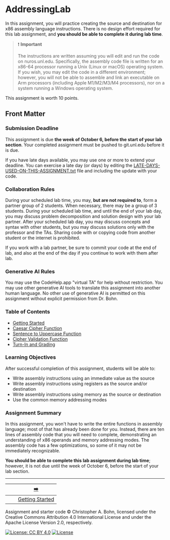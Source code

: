 # AddressingLab

[//]: # (AddressingLab © 2021-25 Christopher A. Bohn)

In this assignment, you will practice creating the source and destination for x86 assembly language instructions.
There is no design effort required for this lab assignment,
and **you should be able to complete it during lab time**.

> ❗️ **Important**
> 
> The instructions are written assuming you will edit and run the code on nuros.unl.edu.
> Specifically, the assembly code file is written for an x86-64 processor running a Unix (Linux or macOS) operating system.
> If you wish, you may edit the code in a different environment; 
> however, you will not be able to assemble and link an executable on Arm processors (including Apple M1/M2/M3/M4 processors), nor on a system running a Windows operating system.

This assignment is worth 10 points.

## Front Matter

### Submission Deadline

This assignment is due **the week of October 6, before the start of your lab section**.
Your completed assignment must be pushed to git.unl.edu before it is due.

If you have late days available, you may use one or more to extend your deadline.
You can exercise a late day (or days) by editing the [LATE-DAYS-USED-ON-THIS-ASSIGNMENT.txt](LATE-DAYS-USED-ON-THIS-ASSIGNMENT.txt) file and including the update with your code.

### Collaboration Rules

During your scheduled lab time, you may, **but are not required to**, form a partner group of 2 students.
When necessary, there may be a group of 3 students.
During your scheduled lab time, and until the end of your lab day, you may discuss problem decomposition and solution design with your lab partner.
After your scheduled lab day, you may discuss concepts and syntax with other students, but you may discuss solutions only with the professor and the TAs.
Sharing code with or copying code from another student or the internet is prohibited.

If you work with a lab partner, be sure to commit your code at the end of lab, and also at the end of the day if you continue to work with them after lab.

### Generative AI Rules

You may use the CodeHelp.app "virtual TA" for help without restriction.
You may use other generative AI tools to translate this assignment into another human language.
No other use of generative AI is permitted on this assignment without explicit permission from Dr. Bohn.

### Table of Contents

- [Getting Started](doc/01-getting-started.md)
- [Caesar Cipher Function](doc/02-caesar-cipher.md)
- [Sentence to Uppercase Function](doc/03-capitalization.md)
- [Cipher Validation Function](doc/04-cipher-validation.md)
- [Turn-In and Grading](doc/05-grading.md)

### Learning Objectives

After successful completion of this assignment, students will be able to:
- Write assembly instructions using an immediate value as the source
- Write assembly instructions using registers as the source and/or destination
- Write assembly instructions using memory as the source or destination
- Use the common memory addressing modes

### Assignment Summary

In this assignment, you won't have to write the entire functions in assembly language;
most of that has already been done for you.
Instead, there are ten lines of assembly code that you will need to complete, demonstrating an understanding of x86 operands and memory addressing modes.
The assembly code has a few optimizations, so some of it may not be immediately recognizable.

**You should be able to complete this lab assignment during lab time**;
however, it is not due until the week of October 6, before the start of your lab section.


---

|                 |                              |       [➡️](doc/01-getting-started.md)        |
|:---------------:|:----------------------------:|:--------------------------------------------:|
|                 |                              | [Getting Started](doc/01-getting-started.md) |

Assignment and starter code © Christopher A. Bohn,
licensed under the Creative Commons Attribution 4.0 International License
and under the Apache License Version 2.0, respectively.

<!-- [![License: CC BY 4.0](https://licensebuttons.net/l/by/4.0/80x15.png)](https://creativecommons.org/licenses/by/4.0/) -->
[![License: CC BY 4.0](https://img.shields.io/badge/License-CC_BY_4.0-lightgrey.svg)](https://creativecommons.org/licenses/by/4.0/)
[![License](https://img.shields.io/badge/License-Apache_2.0-blue.svg)](https://opensource.org/licenses/Apache-2.0)
